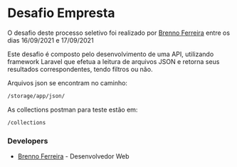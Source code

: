 # Desafio Empresta

O desafio deste processo seletivo foi realizado por [Brenno Ferreira] entre os dias 16/09/2021 e 17/09/2021

Este desafio é composto pelo desenvolvimento de uma API, utilizando framework Laravel que efetua a leitura de arquivos JSON e retorna seus resultados correspondentes, tendo filtros ou não.

Arquivos json se encontram no caminho:
```sh
/storage/app/json/
```
As collections postman para teste estão em:
```sh
/collections
```

### Developers
* [Brenno Ferreira] - Desenvolvedor Web

[//]: #
[Brenno Ferreira]: <mailto: brenno@live.com>